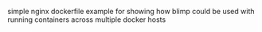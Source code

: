 simple nginx dockerfile example for showing how blimp could be used with running containers across multiple docker hosts
